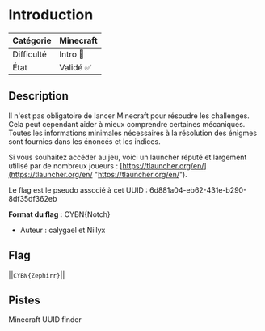 # Introduction

| Catégorie  | Minecraft |
| ---------- | --------- |
| Difficulté | Intro 👶  |
| État       | Validé ✅  |
## Description

Il n'est pas obligatoire de lancer Minecraft pour résoudre les challenges. Cela peut cependant aider à mieux comprendre certaines mécaniques. Toutes les informations minimales nécessaires à la résolution des énigmes sont fournies dans les énoncés et les indices.

Si vous souhaitez accéder au jeu, voici un launcher réputé et largement utilisé par de nombreux joueurs : [https://tlauncher.org/en/](https://tlauncher.org/en/ "https://tlauncher.org/en/"). 

Le flag est le pseudo associé à cet UUID : 6d881a04-eb62-431e-b290-8df35df362eb

**Format du flag :** CYBN{Notch}

- Auteur : calygael et Niilyx

## Flag
||`CYBN{Zephirr}`||

## Pistes
Minecraft UUID finder
